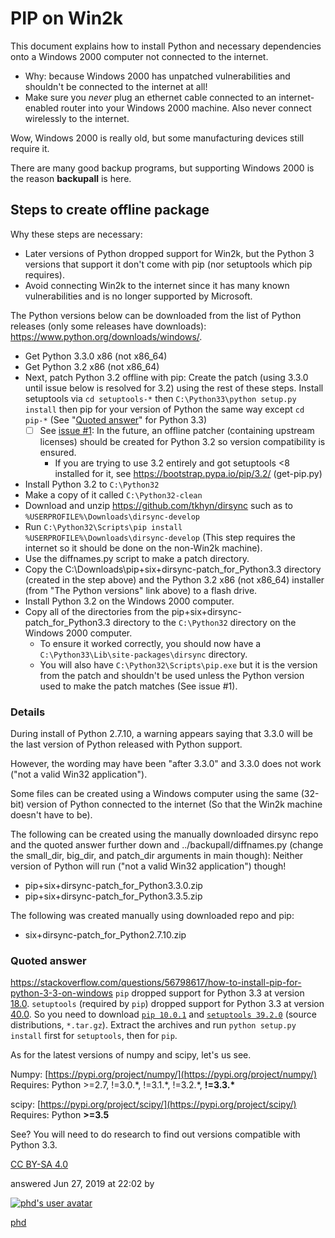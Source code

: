 # PIP on Win2k
This document explains how to install Python and necessary dependencies onto a Windows 2000 computer not connected to the internet.
- Why: because Windows 2000 has unpatched vulnerabilities and shouldn't be connected to the internet at all!
- Make sure you *never* plug an ethernet cable connected to an internet-enabled router into your Windows 2000 machine. Also never connect wirelessly to the internet.

Wow, Windows 2000 is really old, but some manufacturing devices still require it.

There are many good backup programs, but supporting Windows 2000 is the reason **backupall** is here.


## Steps to create offline package
Why these steps are necessary:
- Later versions of Python dropped support for Win2k, but the Python 3 versions that support it don't come with pip (nor setuptools which pip requires).
- Avoid connecting Win2k to the internet since it has many known vulnerabilities and is no longer supported by Microsoft.

The Python versions below can be downloaded from the list of Python releases (only some releases have downloads):
<https://www.python.org/downloads/windows/>.
- Get Python 3.3.0 x86 (not x86_64)
- Get Python 3.2 x86 (not x86_64)
- Next, patch Python 3.2 offline with pip: Create the patch (using 3.3.0 until issue below is resolved for 3.2) using the rest of these steps.
  Install setuptools via `cd setuptools-*` then `C:\Python33\python setup.py install` then pip for your version of Python the same way except `cd pip-*` (See "[Quoted answer](#quoted-answer)" for Python 3.3)
  - [ ] See [issue #1](https://github.com/Hierosoft/backupall/issues/1): In the future, an offline patcher (containing upstream licenses) should be created for Python 3.2 so version compatibility is ensured.
    - If you are trying to use 3.2 entirely and got setuptools <8 installed for it, see https://bootstrap.pypa.io/pip/3.2/ (get-pip.py)
- Install Python 3.2 to `C:\Python32`
- Make a copy of it called `C:\Python32-clean`
- Download and unzip https://github.com/tkhyn/dirsync such as to `%USERPROFILE%\Downloads\dirsync-develop`
- Run `C:\Python32\Scripts\pip install %USERPROFILE%\Downloads\dirsync-develop`
  (This step requires the internet so it should be done on the non-Win2k machine).
- Use the diffnames.py script to make a patch directory.
- Copy the C:\\Downloads\\pip+six+dirsync-patch_for_Python3.3 directory (created in the step above) and the Python 3.2 x86 (not x86_64) installer (from "The Python versions" link above) to a flash drive.
- Install Python 3.2 on the Windows 2000 computer.
- Copy all of the directories from the pip+six+dirsync-patch_for_Python3.3 directory to the `C:\Python32` directory on the Windows 2000 computer.
  - To ensure it worked correctly, you should now have a `C:\Python33\Lib\site-packages\dirsync` directory.
  - You will also have `C:\Python32\Scripts\pip.exe` but it is the version from the patch and shouldn't be used unless the Python version used to make the patch matches (See issue #1).

### Details
During install of Python 2.7.10, a warning appears saying that 3.3.0 will be the last version of Python released with Python support.

However, the wording may have been "after 3.3.0" and 3.3.0 does not work ("not a valid Win32 application").

Some files can be created using a Windows computer using the same (32-bit) version of Python connected to the internet (So that the Win2k machine doesn't have to be).

The following can be created using the manually downloaded dirsync repo and the quoted answer further down and ../backupall/diffnames.py (change the small_dir, big_dir, and patch_dir arguments in main though):
Neither version of Python will run ("not a valid Win32 application") though!
- pip+six+dirsync-patch_for_Python3.3.0.zip
- pip+six+dirsync-patch_for_Python3.3.5.zip

The following was created manually using downloaded repo and pip:
- six+dirsync-patch_for_Python2.7.10.zip

### Quoted answer
<https://stackoverflow.com/questions/56798617/how-to-install-pip-for-python-3-3-on-windows>
`pip` dropped support for Python 3.3 at version [18.0](https://pip.pypa.io/en/stable/news/#id109). `setuptools` (required by `pip`) dropped support for Python 3.3 at version [40.0](https://github.com/pypa/setuptools/blob/master/CHANGES.rst#v4000). So you need to download [`pip 10.0.1`](https://pypi.org/project/pip/10.0.1/#files) and [`setuptools 39.2.0`](https://pypi.org/project/setuptools/39.2.0/#files) (source distributions, `*.tar.gz`). Extract the archives and run `python setup.py install` first for `setuptools`, then for `pip`.

As for the latest versions of numpy and scipy, let's us see.

Numpy: [https://pypi.org/project/numpy/](https://pypi.org/project/numpy/)
Requires: Python >=2.7, !=3.0.\*, !=3.1.\*, !=3.2.\*, **!=3.3.\***

scipy: [https://pypi.org/project/scipy/](https://pypi.org/project/scipy/)
Requires: Python **\>=3.5**

See? You will need to do research to find out versions compatible with Python 3.3.

[CC BY-SA 4.0](https://creativecommons.org/licenses/by-sa/4.0/ "The current license for this post: CC BY-SA 4.0")

answered Jun 27, 2019 at 22:02 by

[
![phd's user avatar](https://www.gravatar.com/avatar/512cfbaf98d63ca4acd57b2df792aec6?s=64&d=identicon&r=PG)
](https://stackoverflow.com/users/7976758/phd)

[phd](https://stackoverflow.com/users/7976758/phd)
